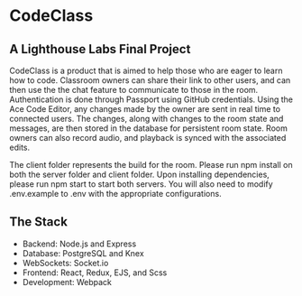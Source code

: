 # CodeClass
## A Lighthouse Labs Final Project

CodeClass is a product that is aimed to help those who are eager to learn how to code. Classroom owners can share their link to other users, and can then use the the chat feature to communicate to those in the room. Authentication is done through Passport using GitHub credentials. Using the Ace Code Editor, any changes made by the owner are sent in real time to connected users. The changes, along with changes to the room state and messages, are then stored in the database for persistent room state. Room owners can also record audio, and playback is synced with the associated edits.

The client folder represents the build for the room. Please run npm install on both the server folder and client folder. Upon installing dependencies, please run npm start to start both servers. You will also need to modify .env.example to .env with the appropriate configurations.

## The Stack

- Backend: Node.js and Express
- Database: PostgreSQL and Knex
- WebSockets: Socket.io
- Frontend: React, Redux, EJS, and Scss
- Development: Webpack
